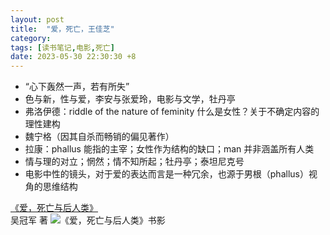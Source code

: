```yaml
---
layout: post
title:  "爱，死亡，王佳芝"
category: 
tags: [读书笔记,电影,死亡]
date: 2023-05-30 22:30:30 +8
---
```


- “心下轰然一声，若有所失”
- 色与新，性与爱，李安与张爱玲，电影与文学，牡丹亭
- 弗洛伊德：riddle of the nature of feminity 什么是女性？关于不确定内容的理性建构
- 魏宁格（因其自杀而畅销的偏见著作）
- 拉康：phallus 能指的主宰；女性作为结构的缺口；man 并非涵盖所有人类
- 情与理的对立；惘然；情不知所起；牡丹亭；泰坦尼克号
- 电影中性的镜头，对于爱的表达而言是一种冗余，也源于男根（phallus）视角的思维结构

[《爱，死亡与后人类》](https://book.douban.com/subject/34858181/)
<br>吴冠军 著
![《爱，死亡与后人类》书影](https://img2.doubanio.com/view/subject/l/public/s33533891.jpg)